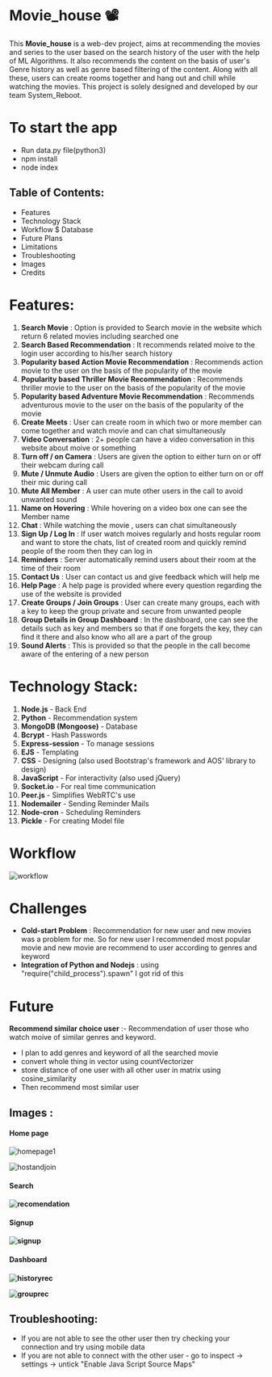 # **Movie_house 📽️**

This **Movie_house** is a web-dev project, aims at recommending the movies and series to the user based on the search history of the user with the help of ML Algorithms. It also recommends the content on the basis of user's Genre history as well as genre based filtering of the content. Along with all these, users can create rooms together and hang out and chill while watching the movies. This project is solely designed and developed by our team System_Reboot. 


# To start the app
- Run data.py file(python3)
- npm install
- node index


## Table of Contents:

- Features
- Technology Stack
- Workflow $ Database
- Future Plans
- Limitations
- Troubleshooting
- Images
- Credits

# Features:
1. **Search Movie** : Option is provided to Search movie in the website which return 6 related movies including searched one
2. **Search Based Recommendation** : It recommends related moive to the login user according to his/her search history
4. **Popularity based Action Movie Recommendation** : Recommends action movie to the user on the basis of the popularity of the movie
4. **Popularity based Thriller Movie Recommendation** : Recommends thriller movie to the user on the basis of the popularity of the movie
4. **Popularity based Adventure Movie Recommendation** : Recommends adventurous movie to the user on the basis of the popularity of the movie
5. **Create Meets** : User can create room in which two or more member can come together and watch movie and can chat simultaneously
5. **Video Conversation** : 2+ people can have a video conversation in this website about moive or something
6. **Turn off / on Camera** : Users are given the option to either turn on or off their webcam during call
6. **Mute / Unmute Audio** : Users are given the option to either turn on or off their mic during call
7. **Mute All Member** : A user can mute other users in the call to avoid unwanted sound
8. **Name on Hovering** : While hovering on a video box one can see the Member name
20. **Chat** : While watching the movie , users can chat simultaneously
11. **Sign Up / Log In** : If user watch moives regularly and hosts regular room and want to store the chats, list of created room and quickly remind people of the room then they can log in
52. **Reminders** : Server automatically remind users about their room at the time of their room
22. **Contact Us** : User can contact us and give feedback which will help me 
23. **Help Page** : A help page is provided where every question regarding the use of the website is provided
25. **Create Groups / Join Groups** : User can create many groups, each with a key to keep the group private and secure from unwanted people
24. **Group Details in Group Dashboard** : In the dashboard, one can see the details such as key and members so that if one forgets the key, they can find it there and also know who all are a part of the group
20. **Sound Alerts** : This is provided so that the people in the call become aware of the entering of a new person


# Technology Stack:
1. **Node.js** - Back End
2. **Python** - Recommendation system
2. **MongoDB (Mongoose)** - Database
3. **Bcrypt** - Hash Passwords
4. **Express-session** - To manage sessions
5. **EJS** - Templating
6. **CSS** - Designing (also used Bootstrap's framework and AOS' library to design)
5. **JavaScript** - For interactivity (also used jQuery)
5. **Socket.io** - For real time communication
8. **Peer.js** - Simplifies WebRTC's use
8. **Nodemailer** - Sending Reminder Mails
8. **Node-cron** - Scheduling Reminders
9. **Pickle** - For creating Model file


# Workflow
![workflow](https://github.com/ShababAliKhan/-MOVIE-HOUSE/assets/100783564/f7289478-52ba-4575-9ab5-4426b0a3ee8a)


# Challenges
- **Cold-start Problem** : Recommendation for new user and new movies was a problem for me. So for new user I recommended most popular movie and new movie are recommend to user according to genres and keyword
- **Integration of Python and Nodejs** : using "require("child_process").spawn" I got rid of this



# **Future**
**Recommend similar choice user** :- Recommendation of user those who watch moive of similar genres and keyword.
- I plan to add genres and keyword of all the searched movie 
- convert whole thing in vector using countVectorizer
- store distance of one user with all other user in matrix using cosine_similarity
- Then recommend most similar user


## Images :
<h4>Home page</h4>

![homepage1](https://github.com/ShababAliKhan/-MOVIE-HOUSE/assets/100783564/8a83e515-82d9-475c-a8d0-258401e98809)

![hostandjoin](https://github.com/ShababAliKhan/-MOVIE-HOUSE/assets/100783564/4ce7b7d4-7ae9-4f23-b5f5-4a8fe43f5e25)

<h4>Search<h4>

![recomendation](https://github.com/ShababAliKhan/-MOVIE-HOUSE/assets/100783564/7833413c-7830-4cc9-bfa3-391adf359970)

<h4>Signup<h4>

![signup](https://github.com/ShababAliKhan/-MOVIE-HOUSE/assets/100783564/a4c37c92-add6-430f-b6f5-41c77f07c6d7)

<h4>Dashboard<h4>

![historyrec](https://github.com/ShababAliKhan/-MOVIE-HOUSE/assets/100783564/125e26e5-7fea-4a15-bfa0-60b07f8d66d6)

![grouprec](https://github.com/ShababAliKhan/-MOVIE-HOUSE/assets/100783564/95207f8b-f800-4e1e-bd72-ee65c83ca833)

## Troubleshooting:
- If you are not able to see the other user then try checking your connection and try using mobile data
- If you are not able to connect with the other user - go to inspect -> settings -> untick "Enable Java Script Source Maps"





